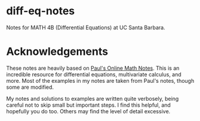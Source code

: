 # diff-eq-notes
Notes for MATH 4B (Differential Equations) at UC Santa Barbara.

# Acknowledgements
These notes are heavily based on [Paul's Online Math Notes](https://tutorial.math.lamar.edu/Classes/DE/DE.aspx). This is an incredible resource for differential equations, multivariate calculus, and more. Most of the examples in my notes are taken from Paul's notes, though some are modified.

My notes and solutions to examples are written quite verbosely, being careful not to skip small but important steps. I find this helpful, and hopefully you do too. Others may find the level of detail excessive.
